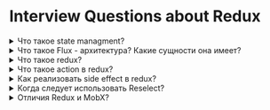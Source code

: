 # Interview Questions about Redux

<details>
  <summary>Что такое state managment?</summary>

state managment - технология, позволяющая:

-   управлять состоянием приложения
-   отделять логику управления состоянием от UI компонентов (slices, thunks, etc.)
-   удобно передавать данные между дальними узлами

</details>

<details>
  <summary>Что такое Flux - архитектура? Какие сущности она имеет?</summary>

Flux-архитектура — архитектурный подход или набор шаблонов программирования для построения пользовательского интерфейса веб-приложений, сочетающийся с реактивным программированием и построенный на однонаправленных потоках данных.

Основной отличительной особенностью Flux является односторонняя направленность передачи данных между компонентами Flux-архитектуры. Архитектура накладывает ограничения на поток данных, в частности, исключая возможность обновления состояния компонентов самими собой. Такой подход делает поток данных предсказуемым и позволяет легче проследить причины возможных ошибок в программном обеспечении.

В минимальном варианте Flux-архитектура может содержать три слоя, взаимодействующие по порядку:

-   Действия (англ. actions) — выражение событий (часто для действий используются просто имена — строки, содержащие некоторый «глагол»). Диспетчеры передают действия нижележащим компонентам (хранилищам) по одному. Новое действие не передаётся пока предыдущее полностью не обработано компонентами. Действия из-за работы источника действия, например, пользователя, поступают асинхронно, но их диспетчеризация явлется синхронным процессом. Кроме имени (англ. name), действия могут иметь полезную нагрузку (англ. payload), содержащую относящиеся к действию данные.

-   Диспетчер/Диспатчер (англ. dispatcher) предназначен для передачи действий хранилищам. В упрощённом варианте диспетчер может вообще не выделяться, как единственный на всё приложение. В диспетчере хранилища регистрируют свои функции обратного вызова (callback) и зависимости между хранилищами.

-   Хранилище (англ. store) является местом, где сосредоточено состояние (англ. state) приложения. Остальные компоненты, согласно Flux, не имеют значимого (с точки зрения архитектуры) состояния. Изменение состояния хранилища происходит строго на основе данных действия и старого состояния хранилища при помощи чистых функций.

-   Представление (англ. view) — компонент, обычно отвечающий за выдачу информации пользователю. Во Flux-архитектуре, которая может технически не касаться внутреннего устройства представлений вообще, это — конечная точка потоков данных. Для информационной архитектуры важно только, что данные попадают в систему (то есть, обратно в хранилища) только через действия.
</details>

<details>
  <summary>Что такое redux?</summary>

state manager for js apps

-   хранить состояние в дереве в едином сторе
-   reducer должен быть чистой функцией, которая всегда возвращает новый объект состояния(===), т.к. ресурсоемкое сравнение вредит(==)

чтобы изменить стор надо отправить action через функцию dispatch()

```javascript
const ActionType = "AddCard"
const action = {
	type: ActionType,
	payload: {
		id: "123",
		text: "text",
	},
}

dispatch(action)
```

это action попадет reducer, где обработается определенным образом
он в аргументы он принимает state, action

```javascript
const reducer = (state = [], action) => {
    switch (action.type) {
        case ActionType:
            const newItem = {
                id: action.payload.id,
                text: action.payload.text,
            }
            return [..state, newItem]
    }
}
```

</details>

<details>
  <summary>Что такое action в redux?</summary>

action это обычный объект JS

с двумя полями:

-   type = название действия, которое action совершает
-   payload = данные, которые требуется к этому действию
</details>

<details>
  <summary>Как реализовать side effect в redux?</summary>

for ex: логгирование, отправка запроса на сервер

middleware - свой или redux thunk, redux saga

```javascript
const store = createStore(rootReducer, applyMiddleware(logger, thunk))
```

, где thunk из redux-thunk и logger - сайд еффект

```javascript
// свой middleware
const logger = (state) => (next) => (action) => {
	console.log("dispatching = ", action)
	console.log("state before = ", store.getState())
	const result = next(action)
	console.log("state after = ", store.getState())
	return result
}
```

```javascript
// thunk middleware
const getTodos = () => {
	return (dispatch) => {
		getAllTodos()
			.then((todos) => {
				dispatch({
					type: init_todos,
					payload: todos,
				})
			})
			.catch((err) => {
				console.error(err)
			})
	}
}
```

```javascript
// saga middleware
export function* loginFlow() {
	while (true) {
		const { payload } = yield take(LOGIN_REQUEST)
		const { username, password } = payload
		const task = yield fork(authorize, username, password)
	}
}
export function* loginFlowSaga() {
	yield loginFlow()
}
```

</details>

<details>
  <summary>Когда следует использовать Reselect?</summary>

да... Redux довольно хрупкий в этом плане (при использовании useSelector() в купе с обычной функцией-селектором)

следует мемоизировать селекцию, если:

1. ты не знаешь стоит ли мемоизировать, а проект масштабнее около-среднего
2. если селектишь, используя другие селекторы
3. из селектора возвращаешь новую ссылку на переменную:
    - .filter, .map, и подобные методы работы с массивом, которые всегда создают новый массив
    - объект через литеральную нотацию
    - reduce, если считаем большой массив (спасёт проверка от reselect'а)

</details>

<details>
  <summary>Отличия Redux и MobX?</summary>

MobX:

-   Несколько сторов
-   observables
-   неявноме изменение состояний - через подписки
-   меньше пустого boilerplate кода

Redux:

-   джс объекты для хранения
-   отслеживание измененй явное
-   Один стор
-   чистые функции для изменения состояний

</details>

